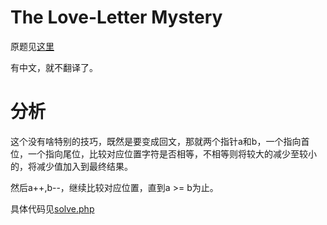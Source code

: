 # The Love-Letter Mystery
原题见[这里](https://www.hackerrank.com/challenges/the-love-letter-mystery/problem)

有中文，就不翻译了。

# 分析
这个没有啥特别的技巧，既然是要变成回文，那就两个指针a和b，一个指向首位，一个指向尾位，比较对应位置字符是否相等，不相等则将较大的减少至较小的，将减少值加入到最终结果。

然后a++,b--，继续比较对应位置，直到a >= b为止。

具体代码见[solve.php](./solve.php)